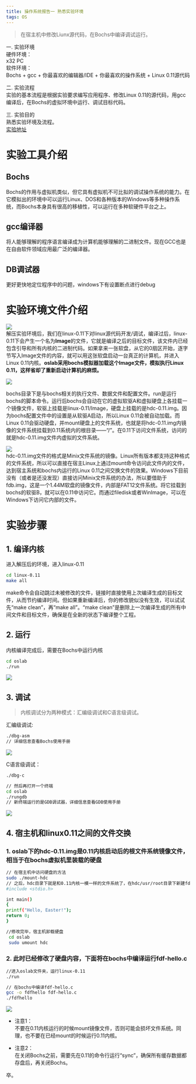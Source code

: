 ```yaml
---
title: 操作系统报告一 熟悉实验环境
tags: OS 
---
```

> 在宿主机中修改Liunx源代码，在Bochs中编译调试运行。

<!--more-->
一. 实验环境  
硬件环境：  
x32 PC  
软件环境：  
Bochs + gcc + 你最喜欢的编辑器/IDE + 你最喜欢的操作系统 + Linux 0.11源代码  

二. 实验流程  
实验的基本流程是根据实验要求编写应用程序、修改Linux 0.11的源代码，用gcc编译后，在Bochs的虚拟环境中运行、调试目标代码。  

三. 实验目的  
熟悉实验环境及流程。  
[实验地址](https://www.shiyanlou.com/courses/running)  

# 实验工具介绍

## Bochs
Bochs的作用与虚拟机类似，但它具有虚拟机不可比拟的调试操作系统的能力。在它模拟出的环境中可以运行Linux、DOS和各种版本的Windows等多种操作系统，而Bochs本身具有很高的移植性，可以运行在多种软硬件平台之上。

## gcc编译器
将人能够理解的程序语言编译成为计算机能够理解的二进制文件。现在GCC也是在自由软件领域应用最广泛的编译器。

## DB调试器
更好更快地定位程序中的问题，windows下有设置断点进行debug

# 实验环境文件介绍

![](/assets/img/blog/os/os-report1-directory.png)  
解压实验环境后，我们在linux-0.11下对linux源代码开发/调试，编译过后，linux-0.11下会产生一个名为**Image**的文件，它就是编译之后的目标文件，该文件内已经包含引导和所有内核的二进制代码。如果拿来一张软盘，从它的0扇区开始，逐字节写入Image文件的内容，就可以用这张软盘启动一台真正的计算机，并进入Linux 0.11内核。**oslab采用bochs模拟器加载这个Image文件，模拟执行Linux 0.11，这样省却了重新启动计算机的麻烦。**  

![](/assets/img/blog/os/os-report1-dir1.png)  

bochs目录下是与bochs相关的执行文件、数据文件和配置文件。run是运行bochs的脚本命令。运行后bochs会自动在它的虚拟软驱A和虚拟硬盘上各挂载一个镜像文件，软驱上挂载是linux-0.11/Image，硬盘上挂载的是hdc-0.11.img。因为bochs配置文件中的设置是从软驱A启动，所以Linux 0.11会被自动加载。而Linux 0.11会驱动硬盘，并mount硬盘上的文件系统，也就是将hdc-0.11.img内镜像的文件系统挂载到0.11系统内的根目录——“/”。在0.11下访问文件系统，访问的就是hdc-0.11.img文件内虚拟的文件系统。  

![](/assets/img/blog/os/os-report1-dir3.png)  
hdc-0.11.img文件的格式是Minix文件系统的镜像。Linux所有版本都支持这种格式的文件系统，所以可以直接在宿主Linux上通过mount命令访问此文件内的文件，达到宿主系统和bochs内运行的Linux 0.11之间交换文件的效果。Windows下目前没有（或者是还没发现）直接访问Minix文件系统的办法，所以要借助于fdb.img，这是一个1.44M软盘的镜像文件，内部是FAT12文件系统。将它挂载到bochs的软驱B，就可以在0.11中访问它。而通过filedisk或者WinImage，可以在Windows下访问它内部的文件。

# 实验步骤
## 1. 编译内核
进入解压后的环境，进入linux-0.11  
```bash
cd linux-0.11
make all
```
make命令会自动跳过未被修改的文件，链接时直接使用上次编译生成的目标文件，从而节约编译时间。但如果重新编译后，你的修改貌似没有生效，可以试试先“make clean”，再“make all”。“make clean”是删除上一次编译生成的所有中间文件和目标文件，确保是在全新的状态下编译整个工程。  

## 2. 运行
内核编译完成后，需要在Bochs中运行内核  
```bash
cd oslab
./run
```
![](/assets/img/blog/os/os-report-run.png)  

## 3. 调试
> 内核调试分为两种模式：汇编级调试和C语言级调试。

汇编级调试:  
```bash
./dbg-asm
// 详细信息查看Bochs使用手册
``` 

![](/assets/img/blog/os/os-report1-dbg-asm.png)  

C语言级调试：  
```bash
./dbg-c

// 然后再打开一个终端
cd oslab
./rungdb
// 新终端运行的是GDB调试器，详细信息查看GDB使用手册
```
![](/assets/img/blog/os/os-report1-dbg-c.png)  

## 4. 宿主机和linux0.11之间的文件交换
### 1. oslab下的hdc-0.11.img是0.11内核启动后的根文件系统镜像文件，相当于在bochs虚拟机里装载的硬盘  
```bash
// 在宿主机中访问硬盘的方法
sudo ./mount-hdc
// 之后，hdc目录下就是和0.11内核一模一样的文件系统了，在hdc/usr/root目录下新建fdf-hello.c文件
#include <stdio.h>

int main()
{
printf("Hello, Easter!");
return 0;
}

//修改完毕，宿主机卸载硬盘
 cd oslab
 sudo umount hdc
```

### 2. 此时已经修改了硬盘内容，下面将在bochs中编译运行fdf-hello.c
```bash
//进入oslab文件夹，运行linux-0.11
./run

// 在bochs中编译fdf-hello.c
gcc -o fdfhello fdf-hello.c
./fdfhello
```
![](/assets/img/blog/os/os-report1-hello-easter.png)  


- 注意1：  
不要在0.11内核运行的时候mount镜像文件，否则可能会损坏文件系统。同理，也不要在已经mount的时候运行0.11内核。

- 注意2：  
在关闭Bochs之前，需要先在0.11的命令行运行“sync”，确保所有缓存数据都存盘后，再关闭Bochs。  

卒。




